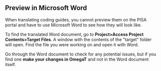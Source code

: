 ## Preview in Microsoft Word

When translating coding guides, you cannot preview them on the PISA portal and have to use Microsoft Word to see how they will look like.

To find the translated Word document, go to **Project>Access Project Contents>Target Files**. A window with the contents of the "target" folder will open. Find the file you were working on and open it with Word.

Go through the Word document to check for any potential issues, but if you find one **make your changes in OmegaT** and not in the Word document itself.